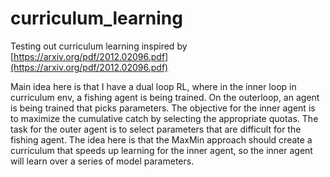 # curriculum_learning
Testing out curriculum learning inspired by [https://arxiv.org/pdf/2012.02096.pdf](https://arxiv.org/pdf/2012.02096.pdf)

Main idea here is that I have a dual loop RL, where in the inner loop in curriculum env, a fishing agent is being trained. On the outerloop, an agent is being trained that picks parameters. The objective for the inner agent is to maximize the cumulative catch by selecting the appropriate quotas. The task for the outer agent is to select parameters that are difficult for the fishing agent. The idea here is that the MaxMin approach should create a curriculum that speeds up learning for the inner agent, so the inner agent will learn over a series of model parameters. 
